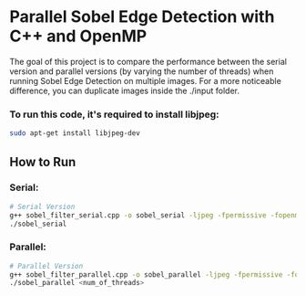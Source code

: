 # Parallel Sobel Edge Detection with C++ and OpenMP

The goal of this project is to compare the performance between the serial version and parallel versions (by varying the number of threads) when running Sobel Edge Detection on multiple images. For a more noticeable difference, you can duplicate images inside the ./input folder.


### To run this code, it's required to install **libjpeg**:

```bash
sudo apt-get install libjpeg-dev
```


## How to Run

### Serial:

```bash
# Serial Version
g++ sobel_filter_serial.cpp -o sobel_serial -ljpeg -fpermissive -fopenmp
./sobel_serial
```

### Parallel:

```bash
# Parallel Version
g++ sobel_filter_parallel.cpp -o sobel_parallel -ljpeg -fpermissive -fopenmp
./sobel_parallel <num_of_threads>
```
